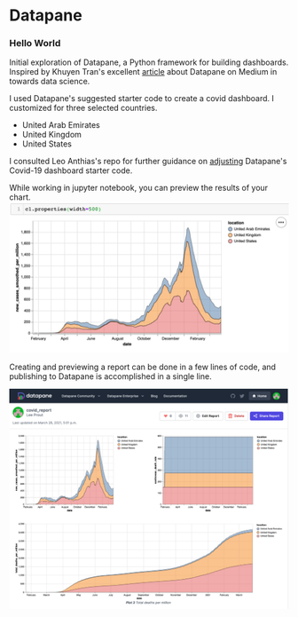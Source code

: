 # Datapane
### Hello World
Initial exploration of Datapane, a Python framework for building dashboards. Inspired by Khuyen Tran's excellent [article](https://towardsdatascience.com/datapanes-new-features-create-a-beautiful-dashboard-in-python-in-a-few-lines-of-code-a3c44523292b) about Datapane on Medium in towards data science. 

I used Datapane's suggested starter code to create a covid dashboard. I customized for three selected countries. 
- United Arab Emirates
- United Kingdom
- United States 

I consulted Leo Anthias's repo for further guidance on [adjusting](https://github.com/datapane/gallery/blob/master/hello-world/hello_world.ipynb) Datapane's Covid-19 dashboard starter code. 

While working in jupyter notebook, you can preview the results of your chart. 
![preview](/images/preview_chart.png)

Creating and previewing a report can be done in a few lines of code, and publishing to Datapane is accomplished in a single line. 

![dashboard](/images/covid_dash_screenshot.png)


